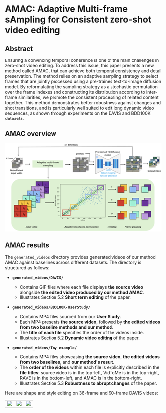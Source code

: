 # AMAC: Adaptive Multi-frame sAmpling for Consistent zero-shot video editing

## Abstract
Ensuring a convincing temporal coherence is one of the main challenges in zero-shot video editing. To address this issue, this paper presents a new method called AMAC, that can achieve both temporal consistency and detail preservation. The method relies on an adaptive sampling strategy to select frames that are jointly processed using a pre-trained text-to-image diffusion model. By reformulating the sampling strategy as a stochastic permutation over the frame indexes and constructing its distribution according to inter-frame similarities, we promote the consistent processing of related content together. This method demonstrates better robustness against changes and shot transitions, and is particularly well suited to edit long dynamic video sequences, as shown through experiments on the DAVIS and BDD100K datasets.

## AMAC overview
[![PDF Thumbnail](fig/AMAC-overview.png)](fig/AMAC-overview.pdf)

## AMAC results
The `generated_videos` directory provides generated videos of our method AMAC against baselines across different datasets. The directory is structured as follows:

- **`generated_videos/DAVIS/`**  
  - Contains GIF files where each file displays **the source video** alongside **the edited video produced by our method AMAC**.
  - Illustrates Section 5.2 **Short term editing** of the paper.

- **`generated_videos/BDD100K-UserStudy/`**  
  - Contains MP4 files sourced from our **User Study**.  
  - Each MP4 presents **the source video**, followed by **the edited videos from two baseline methods and our method**.  
  - The **title of each file** specifies the order of the videos inside.
  - Illustrates Section 5.2 **Dynamic video editing** of the paper.

- **`generated_videos/Toy example/`**  
  - Contains MP4 files showcasing **the source video**, **the edited videos from two baselines**, and **our method's result**.  
  - The **order of the videos** within each file is explicitly described in the **file titles**: source video is in the top-left, VidToMe is in the top-right, RAVE is in the bottom-left, and AMAC is in the bottom-right.
  - Illustrates Section 5.3 **Robustness to abrupt changes** of the paper.

Here are shape and style editing on 36-frame and 90-frame DAVIS videos:

<table>
<tr>
  <td><img src="generated_videos/DAVIS/a pitbull_source-AMAC.gif"></td>
  <td><img src="generated_videos/DAVIS/a dog is moving on a snowy field_source-AMAC.gif"></td>
  <td><img src="generated_videos/DAVIS/a black cat is running_source-AMAC.gif"></td>
</tr>
</table>
